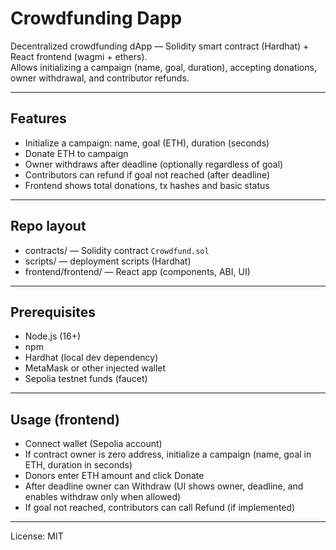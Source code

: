 # Crowdfunding Dapp

Decentralized crowdfunding dApp — Solidity smart contract (Hardhat) + React frontend (wagmi + ethers).  
Allows initializing a campaign (name, goal, duration), accepting donations, owner withdrawal, and contributor refunds.

---

## Features
- Initialize a campaign: name, goal (ETH), duration (seconds)
- Donate ETH to campaign
- Owner withdraws after deadline (optionally regardless of goal)
- Contributors can refund if goal not reached (after deadline)
- Frontend shows total donations, tx hashes and basic status

---

## Repo layout
- contracts/ — Solidity contract `Crowdfund.sol`
- scripts/ — deployment scripts (Hardhat)
- frontend/frontend/ — React app (components, ABI, UI)

---

## Prerequisites
- Node.js (16+)
- npm
- Hardhat (local dev dependency)
- MetaMask or other injected wallet
- Sepolia testnet funds (faucet)


---

## Usage (frontend)
- Connect wallet (Sepolia account)
- If contract owner is zero address, initialize a campaign (name, goal in ETH, duration in seconds)
- Donors enter ETH amount and click Donate
- After deadline owner can Withdraw (UI shows owner, deadline, and enables withdraw only when allowed)
- If goal not reached, contributors can call Refund (if implemented)

---

License: MIT
